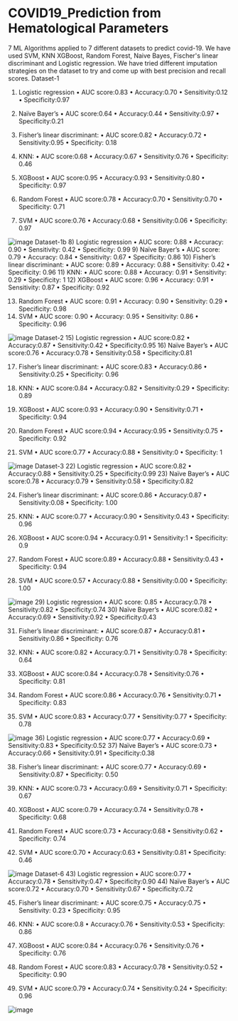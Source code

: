 # COVID19_Prediction from Hematological Parameters
7 ML Algorithms applied to 7 different datasets to predict covid-19.
We have used SVM, KNN XGBoost, Random Forest, Naive Bayes, Fischer's linear discriminant and Logistic regression.
We have tried different imputation strategies on the dataset to try and come up with best precision and recall scores.
Dataset-1
1)	Logistic regression
•	AUC score:0.83
•	Accuracy:0.70
•	Sensitivity:0.12
•	Specificity:0.97
2)	Naïve Bayer’s
•	AUC score:0.64
•	Accuracy:0.44
•	Sensitivity:0.97
•	Specificity:0.21
3)	Fisher’s linear discriminant:
•	AUC score:0.82
•	Accuracy:0.72
•	Sensitivity:0.95
•	Specificity: 0.18
4)	KNN:
•	AUC score:0.68
•	Accuracy:0.67
•	Sensitivity:0.76
•	Specificity: 0.46
5)	XGBoost
•	AUC score:0.95
•	Accuracy:0.93
•	Sensitivity:0.80
•	Specificity: 0.97

6)	Random Forest
•	AUC score:0.78
•	Accuracy:0.70
•	Sensitivity:0.70
•	Specificity: 0.71
7)	SVM
•	AUC score:0.76
•	Accuracy:0.68
•	Sensitivity:0.06
•	Specificity: 0.97

![image](https://user-images.githubusercontent.com/39831386/130591811-cfa621f3-8f6f-42ff-8a9d-280a30c194f9.png)
Dataset-1b
8)	Logistic regression
•	AUC score: 0.88 
•	Accuracy: 0.90
•	Sensitivity: 0.42
•	Specificity: 0.99
9)	Naïve Bayer’s
•	AUC score: 0.79
•	Accuracy: 0.84
•	Sensitivity: 0.67
•	Specificity: 0.86
10)	Fisher’s linear discriminant:
•	AUC score: 0.89
•	Accuracy: 0.88
•	Sensitivity: 0.42
•	Specificity: 0.96
11)	KNN:
•	AUC score: 0.88
•	Accuracy: 0.91
•	Sensitivity: 0.29
•	Specificity: 1
12)	XGBoost
•	AUC score: 0.96
•	Accuracy: 0.91
•	Sensitivity: 0.87
•	Specificity: 0.92

13)	Random Forest
•	AUC score: 0.91
•	Accuracy: 0.90
•	Sensitivity: 0.29
•	Specificity: 0.98
14)	SVM
•	AUC score: 0.90
•	Accuracy: 0.95
•	Sensitivity: 0.86
•	Specificity: 0.96

![image](https://user-images.githubusercontent.com/39831386/130591843-61ce2cfd-82fc-46bc-9a71-892466a0988e.png)
Dataset-2
15)	Logistic regression
•	AUC score:0.82
•	Accuracy:0.87
•	Sensitivity:0.42
•	Specificity:0.95
16)	Naïve Bayer’s
•	AUC score:0.76
•	Accuracy:0.78
•	Sensitivity:0.58
•	Specificity:0.81

17)	Fisher’s linear discriminant:
•	AUC score:0.83
•	Accuracy:0.86
•	Sensitivity:0.25
•	Specificity: 0.96
18)	KNN:
•	AUC score:0.84
•	Accuracy:0.82
•	Sensitivity:0.29
•	Specificity: 0.89
19)	XGBoost
•	AUC score:0.93
•	Accuracy:0.90
•	Sensitivity:0.71
•	Specificity: 0.94

20)	Random Forest
•	AUC score:0.94
•	Accuracy:0.95
•	Sensitivity:0.75
•	Specificity: 0.92
21)	SVM
•	AUC score:0.77
•	Accuracy:0.88
•	Sensitivity:0
•	Specificity: 1

![image](https://user-images.githubusercontent.com/39831386/130591867-55f12596-bf3a-4c4b-9624-86aaf2b6cf25.png)
Dataset-3
22)	Logistic regression
•	AUC score:0.82
•	Accuracy:0.88
•	Sensitivity:0.25
•	Specificity:0.99
23)	Naïve Bayer’s
•	AUC score:0.78
•	Accuracy:0.79
•	Sensitivity:0.58
•	Specificity:0.82

24)	Fisher’s linear discriminant:
•	AUC score:0.86
•	Accuracy:0.87
•	Sensitivity:0.08
•	Specificity: 1.00

25)	KNN:
•	AUC score:0.77
•	Accuracy:0.90
•	Sensitivity:0.43
•	Specificity: 0.96
26)	XGBoost
•	AUC score:0.94
•	Accuracy:0.91
•	Sensitivity:1
•	Specificity: 0.9

27)	Random Forest
•	AUC score:0.89
•	Accuracy:0.88
•	Sensitivity:0.43
•	Specificity: 0.94
28)	SVM
•	AUC score:0.57
•	Accuracy:0.88
•	Sensitivity:0.00
•	Specificity: 1.00

![image](https://user-images.githubusercontent.com/39831386/130591883-06c097f0-501f-4d22-ba19-433000597efb.png)
29)	Logistic regression
•	AUC score: 0.85
•	Accuracy:0.78
•	Sensitivity:0.82
•	Specificity:0.74
30)	Naïve Bayer’s
•	AUC score:0.82
•	Accuracy:0.69
•	Sensitivity:0.92
•	Specificity:0.43

31)	Fisher’s linear discriminant:
•	AUC score:0.87
•	Accuracy:0.81
•	Sensitivity:0.86
•	Specificity: 0.76

32)	KNN:
•	AUC score:0.82
•	Accuracy:0.71
•	Sensitivity:0.78
•	Specificity: 0.64
33)	XGBoost
•	AUC score:0.84
•	Accuracy:0.78
•	Sensitivity:0.76
•	Specificity: 0.81

34)	Random Forest
•	AUC score:0.86
•	Accuracy:0.76
•	Sensitivity:0.71
•	Specificity: 0.83
35)	SVM
•	AUC score:0.83
•	Accuracy:0.77
•	Sensitivity:0.77
•	Specificity: 0.78

![image](https://user-images.githubusercontent.com/39831386/130591904-a6e5c357-24e3-4aa2-86c6-f3afc2092d68.png)
36)	Logistic regression
•	AUC score:0.77
•	Accuracy:0.69
•	Sensitivity:0.83
•	Specificity:0.52
37)	Naïve Bayer’s
•	AUC score:0.73
•	Accuracy:0.66
•	Sensitivity:0.91
•	Specificity:0.38

38)	Fisher’s linear discriminant:
•	AUC score:0.77
•	Accuracy:0.69
•	Sensitivity:0.87
•	Specificity: 0.50
39)	KNN:
•	AUC score:0.73
•	Accuracy:0.69
•	Sensitivity:0.71
•	Specificity: 0.67
40)	XGBoost
•	AUC score:0.79
•	Accuracy:0.74
•	Sensitivity:0.78
•	Specificity: 0.68

41)	Random Forest
•	AUC score:0.73
•	Accuracy:0.68
•	Sensitivity:0.62
•	Specificity: 0.74
42)	SVM
•	AUC score:0.70
•	Accuracy:0.63
•	Sensitivity:0.81
•	Specificity: 0.46

![image](https://user-images.githubusercontent.com/39831386/130591924-4baeb83c-89fa-4509-abbf-1d6639282144.png)
Dataset-6
43)	Logistic regression
•	AUC score:0.77
•	Accuracy:0.78
•	Sensitivity:0.47
•	Specificity:0.90
44)	Naïve Bayer’s
•	AUC score:0.72
•	Accuracy:0.70
•	Sensitivity:0.67
•	Specificity:0.72

45)	Fisher’s linear discriminant:
•	AUC score:0.75
•	Accuracy:0.75
•	Sensitivity: 0.23
•	Specificity: 0.95
46)	KNN:
•	AUC score:0.8
•	Accuracy:0.76
•	Sensitivity:0.53
•	Specificity: 0.86
47)	XGBoost
•	AUC score:0.84
•	Accuracy:0.76
•	Sensitivity:0.76
•	Specificity: 0.76

48)	Random Forest
•	AUC score:0.83
•	Accuracy:0.78
•	Sensitivity:0.52
•	Specificity: 0.90
49)	SVM
•	AUC score:0.79
•	Accuracy:0.74
•	Sensitivity:0.24
•	Specificity: 0.96

![image](https://user-images.githubusercontent.com/39831386/130591946-bc979a76-565b-4bad-aa04-b7846b4122e2.png)
